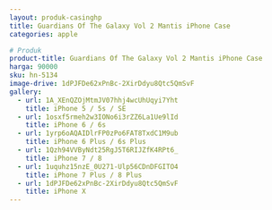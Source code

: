 ```yaml
---
layout: produk-casinghp
title: Guardians Of The Galaxy Vol 2 Mantis iPhone Case
categories: apple

# Produk
product-title: Guardians Of The Galaxy Vol 2 Mantis iPhone Case
harga: 90000
sku: hn-5134
image-drive: 1dPJFDe62xPnBc-2XirDdyu8Qtc5QmSvF
gallery:
  - url: 1A_XEnQZOjMtmJV07hhj4wcUhUqyi7Yht
    title: iPhone 5 / 5s / SE
  - url: 1osxf5rmeh2w3IONo6i3rZZ6La1Ue9lId
    title: iPhone 6 / 6s
  - url: 1yrp6oAQAIDlrFP0zPo6FAT8TxdC1M9ub
    title: iPhone 6 Plus / 6s Plus
  - url: 1Qzh94VVByNdt25RgJ5T6RIJZfK4RPt6_
    title: iPhone 7 / 8
  - url: 1uquhz15nzE_0U271-Ulp56CDnDFGITO4
    title: iPhone 7 Plus / 8 Plus
  - url: 1dPJFDe62xPnBc-2XirDdyu8Qtc5QmSvF
    title: iPhone X
---
```

